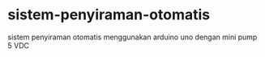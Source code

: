 # sistem-penyiraman-otomatis
sistem penyiraman otomatis menggunakan arduino uno dengan mini pump 5 VDC
